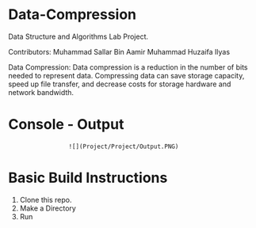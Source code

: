 # Data-Compression
Data Structure and Algorithms Lab Project.

Contributors: 
    Muhammad Sallar Bin Aamir
    Muhammad Huzaifa Ilyas

Data Compression:
Data compression is a reduction in the number of bits needed to represent data. Compressing data can save storage capacity, speed up file transfer, and decrease costs for storage hardware and network bandwidth.

# Console - Output

                     ![](Project/Project/Output.PNG)


# Basic Build Instructions
1. Clone this repo.
2. Make a Directory
3. Run